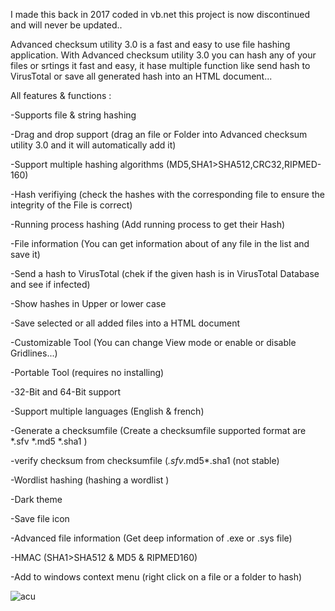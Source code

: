 I made this back in 2017 coded in vb.net this project is now discontinued and will never be updated..

Advanced checksum utility 3.0 is a fast and easy to use file hashing application. With Advanced checksum utility 3.0 you can hash any of your files or srtings it fast and easy, it hase multiple function like send hash to VirusTotal or save all generated hash into an HTML document... 

All features & functions : 

-Supports file & string hashing 

-Drag and drop support (drag an file or Folder into Advanced checksum utility 3.0 and it will automatically add it)

-Support multiple hashing algorithms (MD5,SHA1>SHA512,CRC32,RIPMED-160)

-Hash verifiying (check the hashes with the corresponding file to ensure the integrity of the File is correct)

-Running process hashing (Add running process to get their Hash)

-File information (You can get information about of any file in the list and save it)

-Send a hash to VirusTotal (chek if the given hash is in VirusTotal Database and see if infected)

-Show hashes in Upper or lower case

-Save selected or all added files into a HTML document

-Customizable Tool (You can change View mode or enable or disable Gridlines...)

-Portable Tool (requires no installing)

-32-Bit and 64-Bit support

-Support multiple languages (English & french)

-Generate a checksumfile (Create a checksumfile supported format are *.sfv *.md5 *.sha1  )

-verify checksum from checksumfile (*.sfv*.md5*.sha1 (not stable)

-Wordlist hashing (hashing a wordlist )

-Dark theme 

-Save file icon

-Advanced file information (Get deep information of .exe or .sys file)

-HMAC (SHA1>SHA512 & MD5 & RIPMED160)

-Add to windows context menu (right click on a file or a folder to hash)

![acu](https://user-images.githubusercontent.com/84276282/134088876-f1fed213-bbc7-423b-8374-7110a257eb52.PNG)
